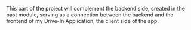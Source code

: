 This part of the project will complement the backend side, created in the past module, serving as a connection between the backend and the frontend of my Drive-In Application, the client side of the app.